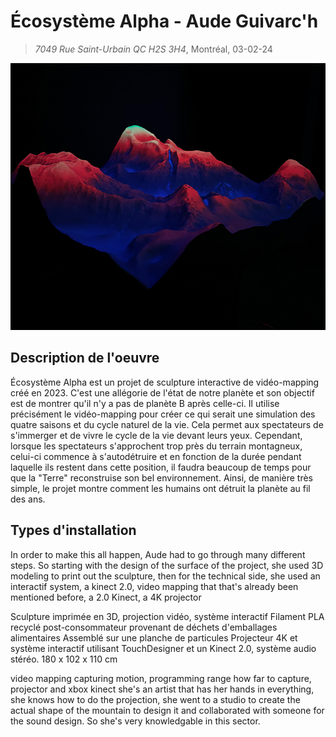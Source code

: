 # Écosystème Alpha - Aude Guivarc'h
> *7049 Rue Saint-Urbain QC H2S 3H4*, Montréal, 03-02-24

![photo](media/alpha_montagne_mauve_rouge.jpg)

## Description de l'oeuvre
Écosystème Alpha est un projet de sculpture interactive de vidéo-mapping créé en 2023. C'est une allégorie de l'état de notre planète et son objectif est de montrer qu'il n'y a pas de planète B après celle-ci. Il utilise précisément le vidéo-mapping pour créer ce qui serait une simulation des quatre saisons et du cycle naturel de la vie. Cela permet aux spectateurs de s'immerger et de vivre le cycle de la vie devant leurs yeux. Cependant, lorsque les spectateurs s'approchent trop près du terrain montagneux, celui-ci commence à s'autodétruire et en fonction de la durée pendant laquelle ils restent dans cette position, il faudra beaucoup de temps pour que la "Terre" reconstruise son bel environnement. Ainsi, de manière très simple, le projet montre comment les humains ont détruit la planète au fil des ans.

## Types d'installation
In order to make this all happen, Aude had to go through many different steps. So starting with the design of the surface of the project, she used 3D modeling to print out the sculpture, then for the technical side, she used an interactif system, a kinect 2.0, video mapping that that's already been mentioned before, a 2.0 Kinect, a 4K projector

Sculpture imprimée en 3D, projection vidéo, système interactif
Filament PLA recyclé post-consommateur provenant de déchets d'emballages alimentaires
Assemblé sur une planche de particules
Projecteur 4K et système interactif utilisant TouchDesigner et un Kinect 2.0, système audio stéréo.
180 x 102 x 110 cm

video mapping capturing motion, programming range how far to capture, projector and xbox kinect
she's an artist that has her hands in everything, she knows how to do the projection, she went to a studio to create the actual shape of the mountain to design it and collaborated with someone for the sound design. So she's very knowledgable in this sector. 
